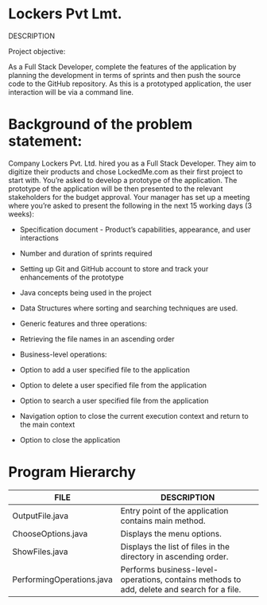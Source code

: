 # Lockers Pvt Lmt.
DESCRIPTION

Project objective: 

As a Full Stack Developer, complete the features of the application by planning the development in terms of sprints and then push the source code to the GitHub repository. As this is a prototyped application, the user interaction will be via a command line. 

# Background of the problem statement:
Company Lockers Pvt. Ltd. hired you as a Full Stack Developer. They aim to digitize their products and chose LockedMe.com as their first project to start with. You’re asked to develop a prototype of the application. The prototype of the application will be then presented to the relevant stakeholders for the budget approval. Your manager has set up a meeting where you’re asked to present the following in the next 15 working days (3 weeks): 

* Specification document - Product’s capabilities, appearance, and user interactions

* Number and duration of sprints required 

* Setting up Git and GitHub account to store and track your enhancements of the prototype 

* Java concepts being used in the project 

* Data Structures where sorting and searching techniques are used. 

* Generic features and three operations: 

* Retrieving the file names in an ascending order

* Business-level operations:

* Option to add a user specified file to the application

* Option to delete a user specified file from the application

* Option to search a user specified file from the application

* Navigation option to close the current execution context and return to the main context

* Option to close the application

# Program Hierarchy

|FILE	|DESCRIPTION |
|------|------------|
|OutputFile.java	| Entry point of the application contains main method.|
|ChooseOptions.java	|Displays the menu options.|
|ShowFiles.java	|Displays the list of files in the directory in ascending order.|
|PerformingOperations.java	|Performs business-level-operations, contains methods to add, delete and search for a file.|



 
